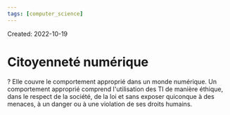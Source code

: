 ```yaml
---
tags: [computer_science] 
---
```

Created: 2022-10-19

# Citoyenneté numérique
?
Elle couvre le comportement approprié dans un monde numérique. Un comportement approprié comprend l'utilisation des TI de manière éthique, dans le respect de la société, de la loi et sans exposer quiconque à des menaces, à un danger ou à une violation de ses droits humains.
<!--SR:!2023-11-26,227,230-->
